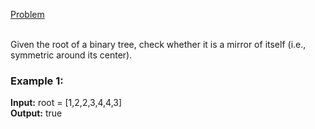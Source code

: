 [Problem](https://leetcode.com/problems/symmetric-tree/description/?envType=study-plan-v2&envId=top-interview-150)<br/><br/>

Given the root of a binary tree, check whether it is a mirror of itself (i.e., symmetric around its center).<br/>

 

### Example 1:


**Input:** root = [1,2,2,3,4,4,3]<br/>
**Output:** true<br/>